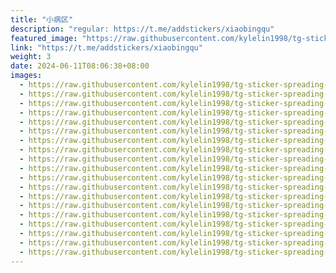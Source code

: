 ```yaml
---
title: "小病区"
description: "regular: https://t.me/addstickers/xiaobingqu"
featured_image: "https://raw.githubusercontent.com/kylelin1998/tg-sticker-spreading-worldwide-images/main/img/c437cf4a-e534-4e6a-bed8-b293d1439a91.jpg"
link: "https://t.me/addstickers/xiaobingqu"
weight: 3
date: 2024-06-11T08:06:38+08:00
images:
  - https://raw.githubusercontent.com/kylelin1998/tg-sticker-spreading-worldwide-images/main/img/c437cf4a-e534-4e6a-bed8-b293d1439a91.jpg
  - https://raw.githubusercontent.com/kylelin1998/tg-sticker-spreading-worldwide-images/main/img/c8e3121b-378a-4303-b435-520353e4e0bf.jpg
  - https://raw.githubusercontent.com/kylelin1998/tg-sticker-spreading-worldwide-images/main/img/bc3edca1-0355-41a9-99c1-a27825cb9e15.jpg
  - https://raw.githubusercontent.com/kylelin1998/tg-sticker-spreading-worldwide-images/main/img/35d48f75-d67a-4be2-8a43-3f7ad4a5d9d7.jpg
  - https://raw.githubusercontent.com/kylelin1998/tg-sticker-spreading-worldwide-images/main/img/5655a1a4-9e94-43b8-a2b0-a11ea3602358.jpg
  - https://raw.githubusercontent.com/kylelin1998/tg-sticker-spreading-worldwide-images/main/img/25d5f33f-9bbf-4739-a4de-d81b9c326a8d.jpg
  - https://raw.githubusercontent.com/kylelin1998/tg-sticker-spreading-worldwide-images/main/img/7534adef-593f-4053-9e5c-bd2c1ca49794.jpg
  - https://raw.githubusercontent.com/kylelin1998/tg-sticker-spreading-worldwide-images/main/img/4eb21051-cc61-4f6f-b015-b29e64f51806.jpg
  - https://raw.githubusercontent.com/kylelin1998/tg-sticker-spreading-worldwide-images/main/img/3e510449-56ab-4163-8218-f6333c4020cc.jpg
  - https://raw.githubusercontent.com/kylelin1998/tg-sticker-spreading-worldwide-images/main/img/d2f1c155-c556-432d-86e0-9ad5aa73cfb1.jpg
  - https://raw.githubusercontent.com/kylelin1998/tg-sticker-spreading-worldwide-images/main/img/5a0487c6-fb13-436e-b9df-594d6b33900e.jpg
  - https://raw.githubusercontent.com/kylelin1998/tg-sticker-spreading-worldwide-images/main/img/d0b239d4-3053-4aca-b4c3-4d07c661d37c.jpg
  - https://raw.githubusercontent.com/kylelin1998/tg-sticker-spreading-worldwide-images/main/img/7cff880c-42b9-4db3-a69d-78abb6ba9c5f.jpg
  - https://raw.githubusercontent.com/kylelin1998/tg-sticker-spreading-worldwide-images/main/img/171a2a3c-8030-451c-ac3d-4c3bfc0fe6a9.jpg
  - https://raw.githubusercontent.com/kylelin1998/tg-sticker-spreading-worldwide-images/main/img/d48fb469-b9b3-483c-8e54-0db87059e53b.jpg
  - https://raw.githubusercontent.com/kylelin1998/tg-sticker-spreading-worldwide-images/main/img/cb82c58a-b51f-4090-a39d-a21a829df080.jpg
  - https://raw.githubusercontent.com/kylelin1998/tg-sticker-spreading-worldwide-images/main/img/0cf82a79-9d85-4c86-8159-7cdbf024a349.jpg
  - https://raw.githubusercontent.com/kylelin1998/tg-sticker-spreading-worldwide-images/main/img/34dbd649-6c03-40bc-969d-9046ff441dbc.jpg
  - https://raw.githubusercontent.com/kylelin1998/tg-sticker-spreading-worldwide-images/main/img/89521227-640e-4dd7-9512-2d7085638ee6.jpg
---
```

